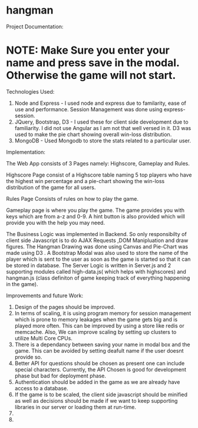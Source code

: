 # hangman

Project Documentation:

# NOTE: Make Sure you enter your name and press save in the modal. Otherwise the game will not start.

Technologies Used:

1. Node and Express - I used node and express due to familarity, ease of use and performance. Session Management was done using express-session.
2. JQuery, Bootstrap, D3 - I used these for client side development due to familiarity. I did not use Angular as I am not that well versed in it. D3 was used to make the pie chart showing overall win-loss distribution.
3. MongoDB - Used Mongodb to store the stats related to a particular user.

Implementation:

The Web App consists of 3 Pages namely: Highscore, Gameplay and Rules.

Highscore Page consist of a Highscore table naming 5 top players who have the highest win percentage and a pie-chart showing the win-loss distribution of the game for all users.

Rules Page Consists of rules on how to play the game.

Gameplay page is where you play the game. The game provides you with keys which are from a-z and 0-9. A hint button is also provided which will provide you with the help you may need.

The Business Logic was implemented in Backend. So only responsibilty of client side Javascript is to do AJAX Requests ,DOM Manipluation and draw figures. The Hangman Drawing was done using Canvas and Pie-Chart was made using D3 . A Bootstrap Modal was also used to store the name of the player which is sent to the user as soon as the game is started so that it can be stored in database. The Server Logic is written in Server.js and 2 supporting modules called high-data.js( which helps with highscores) and hangman.js (class definiton of game keeping track of everything happening in the game).

Improvements and future Work:

1. Design of the pages should be improved.
2. In terms of scaling, it is using program memory for session management which is prone to memory leakages when the game gets big and is played more often. This can be improved by using a store like redis or memcache. Also, We can improve scaling by setting up clusters to utilize Multi Core CPUs.
3. There is a dependancy between saving your name in modal box and the game. This can be avoided by setting deafult name if the user doesnt provide so.
4. Better API for questions should be chosen as present one can include special characters. Currently, the API Chosen is good for development phase but bad for deployment phase.
5. Authentication should be added in the game as we are already have access to a database.
6. If the game is to be scaled, the client side javascript should be minified as well as decisions should be made if we want to keep supporting libraries in our server or loading them at run-time.
5.
4.
